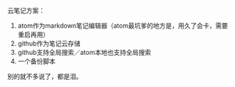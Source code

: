 云笔记方案：

1. atom作为markdown笔记编辑器（atom最坑爹的地方是，用久了会卡，需要重启再用）
2. github作为笔记云存储
3. github支持全局搜索／atom本地也支持全局搜索
4. 一个备份脚本

别的就不多说了，都是泪。

